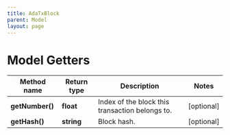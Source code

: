 ```yaml
---
title: AdaTxBlock
parent: Model
layout: page
---
```


# Model Getters

Method name | Return type | Description | Notes
------------ | ------------- | ------------- | -------------
**getNumber()** | **float** | Index of the block this transaction belongs to. | [optional]
**getHash()** | **string** | Block hash. | [optional]

